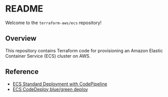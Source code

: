 # README

Welcome to the `terraform-aws/ecs` repository!

## Overview

This repository contains Terraform code for provisioning an Amazon Elastic Container Service (ECS) cluster on AWS.

## Reference
- [ECS Standard Deployment with CodePipeline](https://docs.aws.amazon.com/codepipeline/latest/userguide/ecs-cd-pipeline.html)
- [ECS CodeDeploy blue/green deploy](https://docs.aws.amazon.com/codepipeline/latest/userguide/tutorials-ecs-ecr-codedeploy.html)
